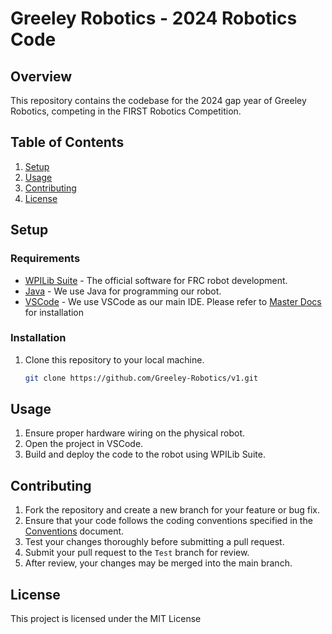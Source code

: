 # Greeley Robotics - 2024 Robotics Code

## Overview
This repository contains the codebase for the 2024 gap year of Greeley Robotics, competing in the FIRST Robotics Competition. 

## Table of Contents
1. [Setup](#setup)
2. [Usage](#usage)
3. [Contributing](#contributing)
4. [License](#license)

## Setup
### Requirements
- [WPILib Suite](https://github.com/wpilibsuite/allwpilib) - The official software for FRC robot development.
- [Java](https://www.java.com/en/download/) - We use Java for programming our robot.
- [VSCode](https://code.visualstudio.com/) - We use VSCode as our main IDE.
Please refer to [Master Docs](https://github.com/Greeley-Robotics/Master-Docs/blob/main/content/horace-greeley-frc-robotics-software-department.md#vscode-installation) for installation

### Installation
1. Clone this repository to your local machine.
   ```bash
   git clone https://github.com/Greeley-Robotics/v1.git

## Usage
1. Ensure proper hardware wiring on the physical robot.
2. Open the project in VSCode.
3. Build and deploy the code to the robot using WPILib Suite.

## Contributing
1. Fork the repository and create a new branch for your feature or bug fix.
2. Ensure that your code follows the coding conventions specified in the [Conventions](https://github.com/Greeley-Robotics/conventions) document.
3. Test your changes thoroughly before submitting a pull request.
4. Submit your pull request to the `Test` branch for review.
5. After review, your changes may be merged into the main branch.

## License
This project is licensed under the MIT License
